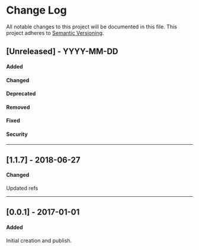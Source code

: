 # Change Log

All notable changes to this project will be documented in this file.
This project adheres to [Semantic Versioning](http://semver.org/).

## [Unreleased] - YYYY-MM-DD

#### Added

#### Changed

#### Deprecated

#### Removed

#### Fixed

#### Security

---

## [1.1.7] - 2018-06-27

#### Changed

Updated refs

---

## [0.0.1] - 2017-01-01

#### Added

Initial creation and publish.
